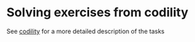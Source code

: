 # Solving exercises from codility
See [codility](https://app.codility.com/programmers/lessons/) for a more detailed description of the tasks

